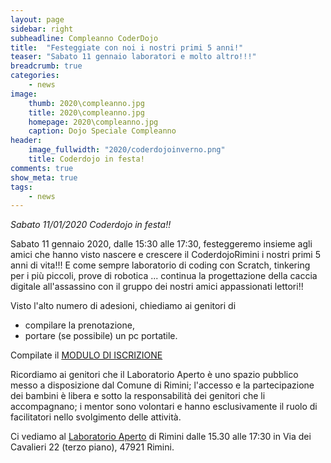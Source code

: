```yaml
---
layout: page
sidebar: right
subheadline: Compleanno CoderDojo
title:  "Festeggiate con noi i nostri primi 5 anni!"
teaser: "Sabato 11 gennaio laboratori e molto altro!!!"
breadcrumb: true
categories:
    - news
image:
    thumb: 2020\compleanno.jpg
    title: 2020\compleanno.jpg
    homepage: 2020\compleanno.jpg
    caption: Dojo Speciale Compleanno
header:
    image_fullwidth: "2020/coderdojoinverno.png"
    title: Coderdojo in festa!
comments: true
show_meta: true
tags:
    - news
---
```


*Sabato 11/01/2020 Coderdojo in festa!!*

Sabato 11 gennaio 2020, dalle 15:30 alle 17:30, festeggeremo insieme agli amici che hanno visto nascere e crescere il CoderdojoRimini i nostri primi 5 anni di vita!!!
E come sempre laboratorio di coding con Scratch, tinkering per i più piccoli, prove di robotica ... continua la progettazione della caccia digitale all'assassino con il gruppo dei nostri amici appassionati lettori!!

Visto l'alto numero di adesioni, chiediamo ai genitori di
- compilare la prenotazione,
- portare (se possibile) un pc portatile.

Compilate il [MODULO DI ISCRIZIONE](https://docs.google.com/forms/d/e/1FAIpQLScfUGELiSsVIuTc6Q65EX9tMax9ssuThNsobGFGkf0fA0z2IQ/viewform?usp=sf_link)

Ricordiamo ai genitori che il Laboratorio Aperto è uno spazio pubblico messo a disposizione dal Comune di Rimini; l'accesso e la partecipazione dei bambini è libera e sotto la responsabilità dei genitori che li accompagnano; i mentor sono volontari e hanno esclusivamente il ruolo di facilitatori nello svolgimento delle attività.

Ci vediamo al [Laboratorio Aperto](http://laboratorioaperto.comune.rimini.it) di Rimini
dalle 15.30 alle 17:30
in Via dei Cavalieri 22 (terzo piano),
47921 Rimini.
